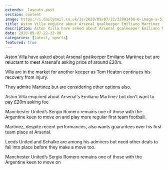 ```yaml
---
extends: _layouts.post
section: content
image: https://i.dailymail.co.uk/1s/2020/09/07/22/32891466-0-image-a-53_1599513486461.jpg 
title: Aston Villa enquire about Arsenal goalkeeper Emiliano Martinez 
description: Aston Villa have asked about Arsenal goalkeeper Emiliano Martinez but are reluctant to meet Arsenals asking price of around £20m. Villa are in the market for another keeper as Tom Heaton recovers. 
date: 2020-09-07-22-32-00 
categories: [latest, sports] 
featured: true 
--- 
```

Aston Villa have asked about Arsenal goalkeeper Emiliano Martinez but are reluctant to meet Arsenal’s asking price of around £20m.

Villa are in the market for another keeper as Tom Heaton continues his recovery from injury.

They admire Martinez but are considering other options also.

Aston Villa enquired about Arsenal's Emiliano Martinez but don't want to pay £20m asking fee

Manchester United’s Sergio Romero remains one of those with the Argentine keen to move on and play more regular first team football.

Martinez, despite recent performances, also wants guarantees over his first team place at Arsenal.

Leeds United and Schalke are among his admirers but need other deals to fall into place before they make a move too.

Manchester United’s Sergio Romero remains one of those with the Argentine keen to move on

